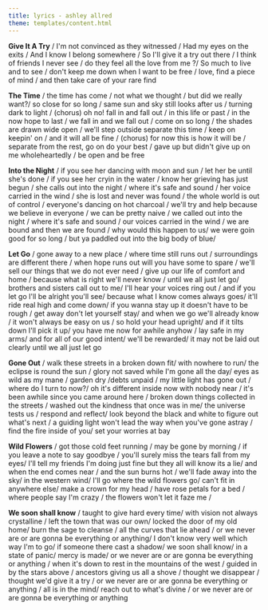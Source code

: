 ```yaml
---
title: lyrics - ashley allred
theme: templates/content.html
---
```

**Give It A Try** / I'm not convinced as they witnessed / Had my eyes on the exits / And I know I belong somewhere / So I'll give it a try out there / I think of friends I never see / do they feel all the love from me ?/ So much to live and to see / don't keep me down when I want to be free / love, find a piece of mind / and then take care of your rare find

**The Time** / the time has come / not what we thought / but did we really want?/ so close for so long / same sun and sky still looks after us / turning dark to light / (chorus) oh no! fall in and fall out / in this life or past / in the now hope to last / we fall in and we fall out / come on so long / the shades are drawn wide open / we'll step outside separate this time / keep on keepin' on / and it will all be fine / (chorus) for now this is how it will be / separate from the rest, go on do your best / gave up but didn't give up on me wholeheartedly / be open and be free

**Into the Night** / if you see her dancing with moon and sun / let her be until she's done / if you see her cryin in the water / know her grieving has just begun / she calls out into the night / where it's safe and sound / her voice carried in the wind / she is lost and never was found / the whole world is out of control / everyone's dancing on hot charcoal / we'll try and help because we believe in everyone / we can be pretty naive / we called out into the night / where it's safe and sound / our voices carried in the wind / we are bound and then we are found / why would this happen to us/ we were goin good for so long / but ya paddled out into the big body of blue/

**Let Go** / gone away to a new place / where time still runs out / surroundings are different there / when hope runs out will you have some to spare / we'll sell our things that we do not ever need / give up our life of comfort and home / because what is right we'll never know / until we all just let go/ brothers and sisters call out to me/ I'll hear your voices ring out / and if you let go I'll be alright you'll see/ because what I know comes always goes/ it'll ride real high and come down/ if you wanna stay up it doesn't have to be rough / get away don't let yourself stay/ and when we go we'll already know / it won't always be easy on us / so hold your head upright/ and if it tilts down I'll pick it up/ you have me now for awhile anyhow / lay safe in my arms/ and for all of our good intent/ we'll be rewarded/ it may not be laid out clearly until we all just let go

**Gone Out** / walk these streets in a broken down fit/ with nowhere to run/ the eclipse is round the sun / glory not saved while I'm gone all the day/ eyes as wild as my mane / garden dry /debts unpaid / my little light has gone out /  where do I turn to now?/ oh it's different inside now with nobody near / it's been awhile since you came around here / broken down things collected in the streets / washed out the kindness that once was in me/ the universe tests us / respond and reflect/ look beyond the black and white to figure out what's next / a guiding light won't lead the way when you've gone astray / find the fire inside of you/ set your worries at bay

**Wild Flowers** / got those cold feet running / may be gone by morning / if you leave a note to say goodbye / you'll surely miss the tears fall from my eyes/ I'll tell my friends I'm doing just fine but they all will know its a lie/ and when the end comes near / and the sun burns hot / we'll fade away into the sky/ in the western wind/ I'll go where the wild flowers go/ can't fit in anywhere else/ make a crown for my head / have rose petals for a bed / where people say I'm crazy / the flowers won't let it faze me /

**We soon shall know** / taught to give hard every time/ with vision not always crystalline / left the town that was our own/ locked the door of my old home/ burn the sage to cleanse / all the curves that lie ahead / or we never are or are gonna be everything or anything/ I don't know very well which way I'm to go/ if someone there cast a shadow/ we soon shall know/ in a state of panic/ mercy is made/ or we never are or are gonna be everything or anything / when it's down to rest in the mountains of the west / guided in by the stars above / ancestors giving us all a shove / thought we disappear / thought we'd give it a try / or we never are or are gonna be everything or anything / all is in the mind/ reach out to what's divine / or we never are or are gonna be everything or anything
